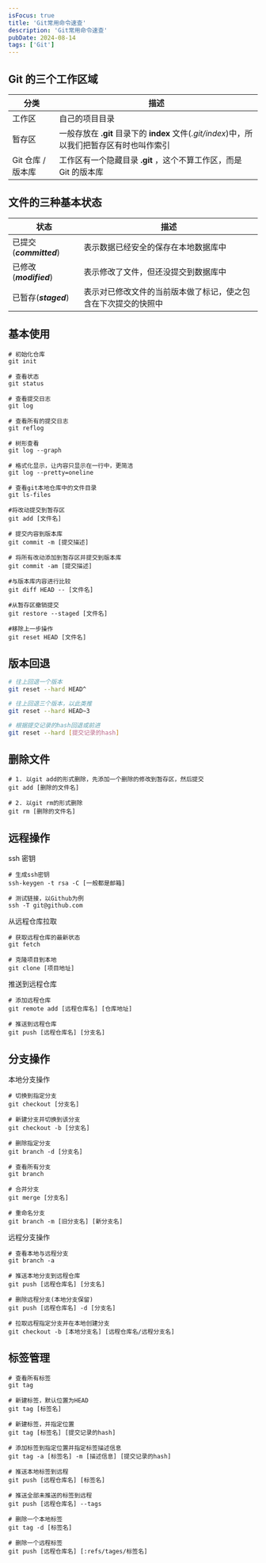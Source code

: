 ```yaml
---
isFocus: true
title: 'Git常用命令速查'
description: 'Git常用命令速查'
pubDate: 2024-08-14
tags: ['Git']
---
```


## Git 的三个工作区域

| 分类              | 描述                                                                                        |
| ----------------- | ------------------------------------------------------------------------------------------- |
| 工作区            | 自己的项目目录                                                                              |
| 暂存区            | 一般存放在 **.git** 目录下的 **index** 文件(_.git/index_)中，所以我们把暂存区有时也叫作索引 |
| Git 仓库 / 版本库 | 工作区有一个隐藏目录 **.git** ，这个不算工作区，而是 Git 的版本库                           |

## 文件的三种基本状态

| 状态                    | 描述                                                           |
| ----------------------- | -------------------------------------------------------------- |
| 已提交(**_committed_**) | 表示数据已经安全的保存在本地数据库中                           |
| 已修改(**_modified_**)  | 表示修改了文件，但还没提交到数据库中                           |
| 已暂存(**_staged_**)    | 表示对已修改文件的当前版本做了标记，使之包含在下次提交的快照中 |

## 基本使用

```shell
# 初始化仓库
git init

# 查看状态
git status

# 查看提交日志
git log

# 查看所有的提交日志
git reflog

# 树形查看
git log --graph

# 格式化显示，让内容只显示在一行中，更简洁
git log --pretty=oneline

# 查看git本地仓库中的文件目录
git ls-files

#将改动提交到暂存区
git add [文件名]

# 提交内容到版本库
git commit -m [提交描述]

# 将所有改动添加到暂存区并提交到版本库
git commit -am [提交描述]

#与版本库内容进行比较
git diff HEAD -- [文件名]

#从暂存区撤销提交
git restore --staged [文件名]

#移除上一步操作
git reset HEAD [文件名]
```

## 版本回退

```sh
# 往上回退一个版本
git reset --hard HEAD^

# 往上回退三个版本，以此类推
git reset --hard HEAD~3

# 根据提交记录的hash回退或前进
git reset --hard [提交记录的hash]
```

## 删除文件

```shell
# 1. 以git add的形式删除，先添加一个删除的修改到暂存区，然后提交
git add [删除的文件名]

# 2. 以git rm的形式删除
git rm [删除的文件名]
```

## 远程操作

ssh 密钥

```shell
# 生成ssh密钥
ssh-keygen -t rsa -C [一般都是邮箱]

# 测试链接，以Github为例
ssh -T git@github.com
```

从远程仓库拉取

```shell
# 获取远程仓库的最新状态
git fetch

# 克隆项目到本地
git clone [项目地址]
```

推送到远程仓库

```shell
# 添加远程仓库
git remote add [远程仓库名] [仓库地址]

# 推送到远程仓库
git push [远程仓库名] [分支名]
```

## 分支操作

本地分支操作

```shell
# 切换到指定分支
git checkout [分支名]

# 新建分支并切换到该分支
git checkout -b [分支名]

# 删除指定分支
git branch -d [分支名]

# 查看所有分支
git branch

# 合并分支
git merge [分支名]

# 重命名分支
git branch -m [旧分支名] [新分支名]
```

远程分支操作

```shell
# 查看本地与远程分支
git branch -a

# 推送本地分支到远程仓库
git push [远程仓库名] [分支名]

# 删除远程分支(本地分支保留)
git push [远程仓库名] -d [分支名]

# 拉取远程指定分支并在本地创建分支
git checkout -b [本地分支名] [远程仓库名/远程分支名]
```

## 标签管理

```shell
# 查看所有标签
git tag

# 新建标签，默认位置为HEAD
git tag [标签名]

# 新建标签，并指定位置
git tag [标签名] [提交记录的hash]

# 添加标签到指定位置并指定标签描述信息
git tag -a [标签名] -m [描述信息] [提交记录的hash]

# 推送本地标签到远程
git push [远程仓库名] [标签名]

# 推送全部未推送的标签到远程
git push [远程仓库名] --tags

# 删除一个本地标签
git tag -d [标签名]

# 删除一个远程标签
git push [远程仓库名] [:refs/tages/标签名]
```
